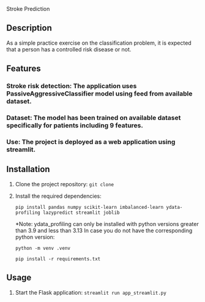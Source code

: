 Stroke Prediction

## Description
As a simple practice exercise on the classification problem, it is expected that a person has a controlled risk disease or not.

## Features
### Stroke risk detection: The application uses PassiveAggressiveClassifier model using feed from available dataset.
### Dataset: The model has been trained on available dataset specifically for patients including 9 features.
### Use: The project is deployed as a web application using streamlit.

## Installation
1. Clone the project repository:
 `git clone`
 
2. Install the required dependencies:

   `pip install pandas numpy scikit-learn imbalanced-learn ydata-profiling lazypredict streamlit joblib`
 
      *Note: ydata_profiling can only be installed with python versions greater than 3.9 and less than 3.13
      In case you do not have the corresponding python version:

      `python -m venv .venv`
  
      `pip install -r requirements.txt`

## Usage
1. Start the Flask application:
 `streamlit run app_streamlit.py`
 

